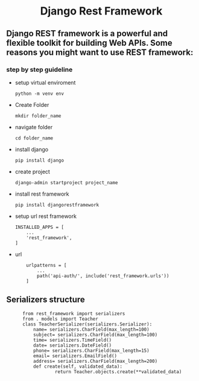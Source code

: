 ## <h1 align="center">Django Rest Framework</h1>

## Django REST framework is a powerful and flexible toolkit for building Web APIs. Some reasons you might want to use REST framework:

### step by step guideline

- setup virtual enviroment

  ```
  python -m venv env
  ```

- Create Folder

  ```
  mkdir folder_name
  ```

- navigate folder

  ```
  cd folder_name
  ```

- install django

  ```
  pip install django
  ```

- create project

  ```
  django-admin startproject project_name
  ```

- install rest framework

  ```
  pip install djangorestframework
  ```

- setup url rest framework

  ```
  INSTALLED_APPS = [
      ...
      'rest_framework',
  ]
  ```

- url

  ```
      urlpatterns = [
          ...
          path('api-auth/', include('rest_framework.urls'))
      ]
  ```

## Serializers structure

```
      from rest_framework import serializers
      from . models import Teacher
      class TeacherSerializer(serializers.Serializer):
          name= serializers.CharField(max_length=100)
          subject= serializers.CharField(max_length=100)
          time= serializers.TimeField()
          date= serializers.DateField()
          phone= serializers.CharField(max_length=15)
          email= serializers.EmailField()
          address= serializers.CharField(max_length=200)
          def create(self, validated_data):
                  return Teacher.objects.create(**validated_data)
```
